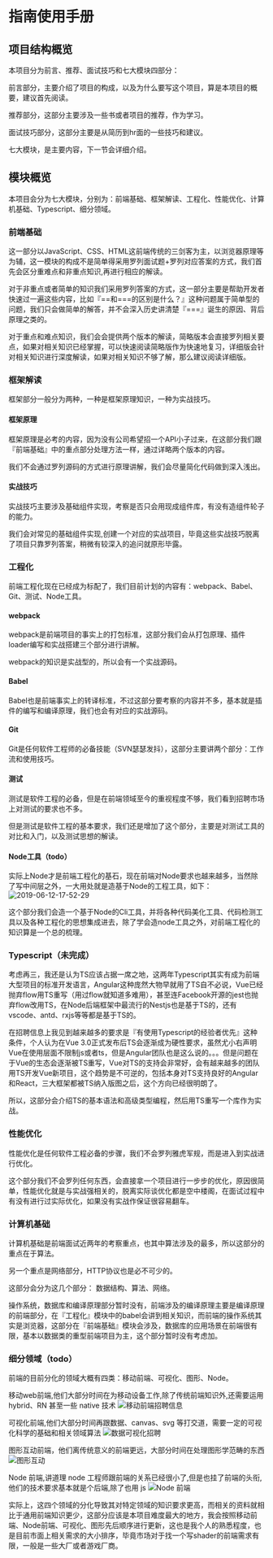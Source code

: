 # 指南使用手册

## 项目结构概览

本项目分为前言、推荐、面试技巧和七大模块四部分：

前言部分，主要介绍了项目的构成，以及为什么要写这个项目，算是本项目的概要，建议首先阅读。

推荐部分，这部分主要涉及一些书或者项目的推荐，作为学习。

面试技巧部分，这部分主要是从简历到hr面的一些技巧和建议。

七大模块，是主要内容，下一节会详细介绍。

## 模块概览

本项目会分为七大模块，分别为：前端基础、框架解读、工程化、性能优化、计算机基础、Typescript、细分领域。

### 前端基础

这一部分以JavaScript、CSS、HTML这前端传统的三剑客为主，以浏览器原理等为辅，这一模块的构成不是简单得采用罗列面试题+罗列对应答案的方式，我们首先会区分重难点和非重点知识,再进行相应的解读。

对于非重点或者简单的知识我们采用罗列答案的方式，这一部分主要是帮助开发者快速过一遍这些内容，比如『==和===的区别是什么？』这种问题属于简单型的问题，我们只会做简单的解答，并不会深入历史讲清楚『===』诞生的原因、背后原理之类的。

对于重点和难点知识，我们会会提供两个版本的解读，简略版本会直接罗列相关要点，如果对相关知识已经掌握，可以快速阅读简略版作为快速地复习，详细版会针对相关知识进行深度解读，如果对相关知识不够了解，那么建议阅读详细版。

### 框架解读

框架部分一般分为两种，一种是框架原理知识，一种为实战技巧。

#### 框架原理

框架原理是必考的内容，因为没有公司希望招一个API小子过来，在这部分我们跟『前端基础』中的重点部分处理方法一样，通过详略两个版本的内容。

我们不会通过罗列源码的方式进行原理讲解，我们会尽量简化代码做到深入浅出。

#### 实战技巧

实战技巧主要涉及基础组件实现，考察是否只会用现成组件库，有没有造组件轮子的能力。

我们会对常见的基础组件实现,创建一个对应的实战项目，毕竟这些实战技巧脱离了项目只靠罗列答案，稍微有较深入的追问就原形毕露。

### 工程化

前端工程化现在已经成为标配了，我们目前计划的内容有：webpack、Babel、Git、测试、Node工具。

#### webpack

webpack是前端项目的事实上的打包标准，这部分我们会从打包原理、插件loader编写和实战搭建三个部分进行讲解。

webpack的知识是实战型的，所以会有一个实战源码。

#### Babel

Babel也是前端事实上的转译标准，不过这部分要考察的内容并不多，基本就是插件的编写和编译原理，我们也会有对应的实战源码。

#### Git

Git是任何软件工程师的必备技能（SVN瑟瑟发抖），这部分主要讲两个部分：工作流和使用技巧。

#### 测试

测试是软件工程的必备，但是在前端领域至今的重视程度不够，我们看到招聘市场上对测试的要求也不多。

但是测试是软件工程的基本要求，我们还是增加了这个部分，主要是对测试工具的对比和入门，以及测试思想的解读。

#### Node工具（todo）

实际上Node才是前端工程化的基石，现在前端对Node要求也越来越多，当然除了写中间层之外，一大用处就是造基于Node的工程工具，如下：
![2019-06-12-17-52-29](https://xiaomuzhu-image.oss-cn-beijing.aliyuncs.com/998be8184d459d6592b2a2cacd10380b.png)

这个部分我们会造一个基于Node的Cli工具，并将各种代码美化工具、代码检测工具以及各种工程化的思想集成进去，除了学会造node工具之外，对前端工程化的知识算是一个总的梳理。

### Typescript（未完成）

考虑再三，我还是认为TS应该占据一席之地，这两年Typescript其实有成为前端大型项目的标准开发语言，Angular这种庞然大物早就用了TS自不必说，Vue已经抛弃flow用TS重写（用过flow就知道多难用），甚至连Facebook开源的jest也抛弃flow改用TS，在Node后端框架中最流行的Nestjs也是基于TS的，还有vscode、antd、rxjs等等都是基于TS的。

在招聘信息上我见到越来越多的要求是『有使用Typescript的经验者优先』这种条件，个人认为在Vue 3.0正式发布后TS会逐渐成为硬性要求，虽然尤小右声明Vue在使用层面不限制js或者ts，但是Angular团队也是这么说的。。。但是问题在于Vue的生态会逐渐被TS重写，Vue对TS的支持会非常好，会有越来越多的团队用TS开发Vue新项目，这个趋势是不可逆的，包括本身对TS支持良好的Angular和React，三大框架都被TS纳入版图之后，这个方向已经很明朗了。

所以，这部分会介绍TS的基本语法和高级类型编程，然后用TS重写一个库作为实战。

### 性能优化

性能优化是任何软件工程必备的步骤，我们不会罗列雅虎军规，而是进入到实战进行优化。

这个部分我们不会罗列任何东西，会直接拿一个项目进行一步步的优化，原因很简单，性能优化就是与实战强相关的，脱离实际谈优化都是空中楼阁，在面试过程中有没有进行过实际优化，如果没有实战作保证很容易翻车。

### 计算机基础

计算机基础是前端面试近两年的考察重点，也其中算法涉及的最多，所以这部分的重点在于算法。

另一个重点是网络部分，HTTP协议也是必不可少的。

这部分会分为这几个部分： 数据结构、算法、网络。

操作系统，数据库和编译原理部分暂时没有，前端涉及的编译原理主要是编译原理的前端部分，在『工程化』模块中的babel会讲到相关知识，而前端的操作系统其实是浏览器，这部分在『前端基础』模块会涉及，数据库的应用场景在前端很有限，基本以数据类的重型前端项目为主，这个部分暂时没有考虑加。

### 细分领域（todo）

前端的目前分化的领域大概有四类：移动前端、可视化、图形、Node。

移动web前端,他们大部分时间在为移动设备工作,除了传统前端知识外,还需要运用 hybrid、RN 甚至一些 native 技术
![移动前端招聘信息]( https://xiaomuzhu-image.oss-cn-beijing.aliyuncs.com/5efdb218b01fbe5842a03131db64eddf.png)

可视化前端,他们大部分时间再跟数据、canvas、svg 等打交道，需要一定的可视化科学的基础和相关领域算法
![数据可视化招聘]( https://xiaomuzhu-image.oss-cn-beijing.aliyuncs.com/af0f1a1d78a9216a177d8725825f17e0.png)

图形互动前端，他们离传统意义的前端更远，大部分时间在处理图形学范畴的东西
![图形互动]( https://xiaomuzhu-image.oss-cn-beijing.aliyuncs.com/1935882f80633f14b9214fdaf026ede1.png)

Node 前端,讲道理 node 工程师跟前端的关系已经很小了,但是也挂了前端的头衔,他们的技术要求基本就是个后端,除了也用 js
![Node 前端]( https://xiaomuzhu-image.oss-cn-beijing.aliyuncs.com/bfe816f0325b3b466e1dea9aacd90b5a.png)

实际上，这四个领域的分化导致其对特定领域的知识要求更高，而相关的资料就相比于通用前端知识更少，这部分应该是本项目难度最大的地方，我会按照移动前端、Node前端、可视化、图形先后顺序进行更新，这也是我个人的熟悉程度，也是目前市面上相关需求的大小排序，毕竟市场对于找一个写shader的前端需求有限，一般是一些大厂或者游戏厂商。

